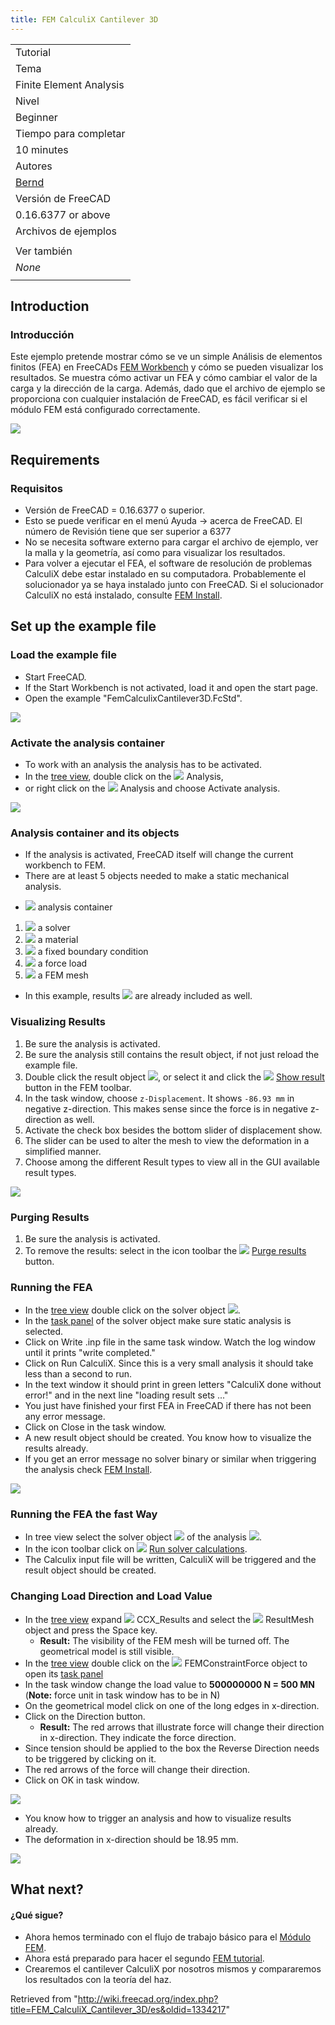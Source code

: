 ```yaml
---
title: FEM CalculiX Cantilever 3D
---
```


|                                                                             |
| --------------------------------------------------------------------------- |
| Tutorial                                                                    |
| Tema                                                                        |
| Finite Element Analysis                                                     |
| Nivel                                                                       |
| Beginner                                                                    |
| Tiempo para completar                                                       |
| 10 minutes                                                                  |
| Autores                                                                     |
| [Bernd](http://www.freecadweb.org/wiki/index.php?title=User:Berndhahnebach) |
| Versión de FreeCAD                                                          |
| 0.16.6377 or above                                                          |
| Archivos de ejemplos                                                        |
|                                                                             |
| Ver también                                                                 |
| _None_                                                                      |
|                                                                             |

## Introduction

### Introducción

Este ejemplo pretende mostrar cómo se ve un simple Análisis de elementos finitos (FEA) en FreeCADs [FEM Workbench](/FEM_Workbench "FEM Workbench") y cómo se pueden visualizar los resultados. Se muestra cómo activar un FEA y cómo cambiar el valor de la carga y la dirección de la carga. Además, dado que el archivo de ejemplo se proporciona con cualquier instalación de FreeCAD, es fácil verificar si el módulo FEM está configurado correctamente.

![](/images/FEM_example01_pic10.png)

## Requirements

### Requisitos

- Versión de FreeCAD = 0.16.6377 o superior.
- Esto se puede verificar en el menú Ayuda -> acerca de FreeCAD. El número de Revisión tiene que ser superior a 6377
- No se necesita software externo para cargar el archivo de ejemplo, ver la malla y la geometría, así como para visualizar los resultados.
- Para volver a ejecutar el FEA, el software de resolución de problemas CalculiX debe estar instalado en su computadora. Probablemente el solucionador ya se haya instalado junto con FreeCAD. Si el solucionador CalculiX no está instalado, consulte [FEM Install](/FEM_Install "FEM Install").

## Set up the example file

### Load the example file

- Start FreeCAD.
- If the Start Workbench is not activated, load it and open the start page.
- Open the example "FemCalculixCantilever3D.FcStd".

![](/images/FEM_example01_pic11.png)

### Activate the analysis container

- To work with an analysis the analysis has to be activated.
- In the [tree view](/Tree_view "Tree view"), double click on the ![](/images/FEM_Analysis.svg) Analysis,
- or right click on the ![](/images/FEM_Analysis.svg) Analysis and choose Activate analysis.

![](/images/FEM_example01_pic12.png)

### Analysis container and its objects

- If the analysis is activated, FreeCAD itself will change the current workbench to FEM.
- There are at least 5 objects needed to make a static mechanical analysis.

* ![](/images/FEM_Analysis.svg) analysis container

1. ![](/images/FEM_SolverCalculixCxxtools.svg) a solver
2. ![](/images/FEM_MaterialSolid.svg) a material
3. ![](/images/FEM_ConstraintFixed.svg) a fixed boundary condition
4. ![](/images/FEM_ConstraintForce.svg) a force load
5. ![](/images/FEM_FEMMesh.svg) a FEM mesh

- In this example, results ![](/images/FEM_ResultShow.svg) are already included as well.

### Visualizing Results

1. Be sure the analysis is activated.
2. Be sure the analysis still contains the result object, if not just reload the example file.
3. Double click the result object ![](/images/FEM_ResultShow.svg), or select it and click the ![](/images/FEM_ResultShow.svg) [Show result](/FEM_ResultShow "FEM ResultShow") button in the FEM toolbar.
4. In the task window, choose `z-Displacement`. It shows `-86.93 mm` in negative z-direction. This makes sense since the force is in negative z-direction as well.
5. Activate the check box besides the bottom slider of displacement show.
6. The slider can be used to alter the mesh to view the deformation in a simplified manner.
7. Choose among the different Result types to view all in the GUI available result types.

![](/images/FEM_example01_pic13.png)

### Purging Results

1. Be sure the analysis is activated.
2. To remove the results: select in the icon toolbar the ![](/images/FEM_ResultsPurge.svg) [Purge results](/FEM_ResultsPurge "FEM ResultsPurge") button.

### Running the FEA

- In the [tree view](/Tree_view "Tree view") double click on the solver object ![](/images/FEM_SolverCalculixCxxtools.svg).
- In the [task panel](/Task_panel "Task panel") of the solver object make sure static analysis is selected.
- Click on Write .inp file in the same task window. Watch the log window until it prints "write completed."
- Click on Run CalculiX. Since this is a very small analysis it should take less than a second to run.
- In the text window it should print in green letters "CalculiX done without error!" and in the next line "loading result sets ..."
- You just have finished your first FEA in FreeCAD if there has not been any error message.
- Click on Close in the task window.
- A new result object should be created. You know how to visualize the results already.
- If you get an error message no solver binary or similar when triggering the analysis check [FEM Install](/FEM_Install "FEM Install").

![](/images/FEM_example01_pic14.png)

### Running the FEA the fast Way

- In tree view select the solver object ![](/images/FEM_SolverCalculixCxxtools.svg) of the analysis ![](/images/FEM_Analysis.svg).
- In the icon toolbar click on ![](/images/FEM_SolverRun.svg) [Run solver calculations](/FEM_SolverRun "FEM SolverRun").
- The Calculix input file will be written, CalculiX will be triggered and the result object should be created.

### Changing Load Direction and Load Value

- In the [tree view](/Tree_view "Tree view") expand ![](/images/FEM_ResultShow.svg) CCX_Results and select the ![](/images/FEM_MeshResult.svg) ResultMesh object and press the Space key.
  - **Result:** The visibility of the FEM mesh will be turned off. The geometrical model is still visible.
- In the [tree view](/Tree_view "Tree view") double click on the ![](/images/FEM_ConstraintForce.svg) FEMConstraintForce object to open its [task panel](/Task_panel "Task panel")
- In the task window change the load value to **500000000 N = 500 MN** (**Note:** force unit in task window has to be in N)
- On the geometrical model click on one of the long edges in x-direction.
- Click on the Direction button.
  - **Result:** The red arrows that illustrate force will change their direction in x-direction. They indicate the force direction.
- Since tension should be applied to the box the Reverse Direction needs to be triggered by clicking on it.
- The red arrows of the force will change their direction.
- Click on OK in task window.

![](/images/FEM_example01_pic15.png)

- You know how to trigger an analysis and how to visualize results already.
- The deformation in x-direction should be 18.95 mm.

![](/images/FEM_example01_pic16.png)

## What next?

#### ¿Qué sigue?

- Ahora hemos terminado con el flujo de trabajo básico para el [Módulo FEM](/FEM_Workbench/es "FEM Workbench/es").
- Ahora está preparado para hacer el segundo [FEM tutorial](/FEM_tutorial "FEM tutorial").
- Crearemos el cantilever CalculiX por nosotros mismos y compararemos los resultados con la teoría del haz.

Retrieved from "<http://wiki.freecad.org/index.php?title=FEM_CalculiX_Cantilever_3D/es&oldid=1334217>"
